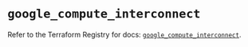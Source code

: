 # `google_compute_interconnect`

Refer to the Terraform Registry for docs: [`google_compute_interconnect`](https://registry.terraform.io/providers/hashicorp/google/5.37.0/docs/resources/compute_interconnect).
